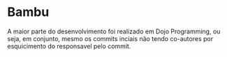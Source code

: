 # Bambu

A maior parte do desenvolvimento foi realizado em Dojo Programming, ou seja, em conjunto, mesmo os commits inciais não tendo co-autores por esquicimento do responsavel pelo commit.
